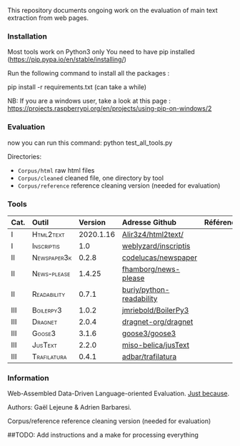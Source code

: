
This repository documents ongoing work on the evaluation of main text extraction from web pages.


### Installation


Most tools work on Python3 only
You need to have pip installed (https://pip.pypa.io/en/stable/installing/)

Run the following command to install all the packages :

pip install -r requirements.txt
(can take a while)

NB: If you are a windows user, take a look at this page : https://projects.raspberrypi.org/en/projects/using-pip-on-windows/2


### Evaluation

now you can run this command:
python test_all_tools.py


Directories:

* `Corpus/html`	 	raw html files
* `Corpus/cleaned`	cleaned file, one directory by tool
* `Corpus/reference`	reference cleaning version (needed for evaluation)



### Tools

| Cat. | Outil                                      | Version   | Adresse Github               | Référence |
|:-----|:-------------------------------------------|:----------|:-----------------------------|:----------|
| I    | <span class="smallcaps">Html2text</span>   | 2020.1.16 | [Alir3z4/html2text/][]       |           |
| I    | <span class="smallcaps">Inscriptis</span>  | 1.0       | [weblyzard/inscriptis][]     |           |
| II   | <span class="smallcaps">Newspaper3k</span> | 0.2.8     | [codelucas/newspaper][]      |           |
| II   | <span class="smallcaps">News-please</span> | 1.4.25    | [fhamborg/news-please][]     |           |
| II   | <span class="smallcaps">Readability</span> | 0.7.1     | [buriy/python-readability][] |           |
| III  | <span class="smallcaps">Boilerpy3</span>   | 1.0.2     | [jmriebold/BoilerPy3][]      |           |
| III  | <span class="smallcaps">Dragnet</span>     | 2.0.4     | [dragnet-org/dragnet][]      |           |
| III  | <span class="smallcaps">Goose3</span>      | 3.1.6     | [goose3/goose3][]            |           |
| III  | <span class="smallcaps">JusText</span>     | 2.2.0     | [miso-belica/jusText][]      |           |
| III  | <span class="smallcaps">Trafilatura</span> | 0.4.1     | [adbar/trafilatura][]        |           |

  [Alir3z4/html2text/]: https://github.com/Alir3z4/html2text/
  [weblyzard/inscriptis]: https://github.com/weblyzard/inscriptis
  [codelucas/newspaper]: https://github.com/codelucas/newspaper
  [fhamborg/news-please]: https://github.com/fhamborg/news-please
  [buriy/python-readability]: https://github.com/buriy/python-readability
  [jmriebold/BoilerPy3]: https://github.com/jmriebold/BoilerPy3
  [dragnet-org/dragnet]: https://github.com/dragnet-org/dragnet
  [goose3/goose3]: https://github.com/goose3/goose3
  [miso-belica/jusText]: https://github.com/miso-belica/jusText
  [adbar/trafilatura]: https://github.com/adbar/trafilatura


### Information

Web-Assembled Data-Driven Language-oriented Evaluation. [Just because](https://en.wikipedia.org/wiki/Chris_Waddle).

Authors: Gaël Lejeune & Adrien Barbaresi.

  Corpus/reference	reference cleaning version (needed for evaluation)

##TODO: Add instructions and a make for processing everything
